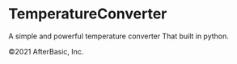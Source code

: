 # TemperatureConverter

A simple and powerful temperature converter
That built in python.

©2021 AfterBasic, Inc.
